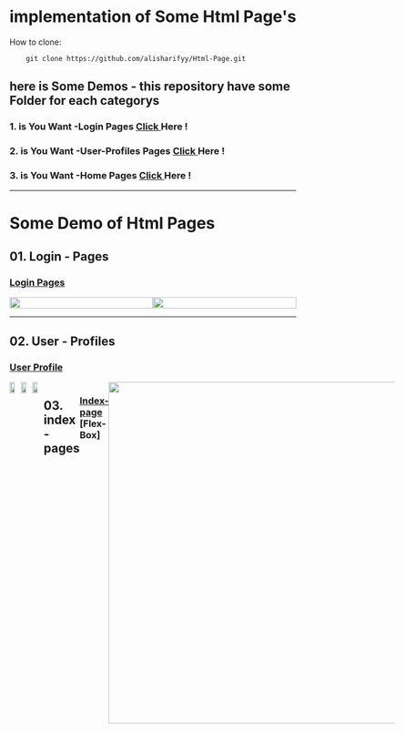 # implementation of Some Html Page's

How to clone:

        git clone https://github.com/alisharifyy/Html-Page.git
   
   
   
## here is Some Demos - this repository have some Folder for each categorys
### 1. is You Want -Login Pages <a href="https://github.com/alisharifyy/Html-Page/tree/main/Login-Pages" > Click </a> Here !
### 2. is You Want -User-Profiles Pages <a href="https://github.com/alisharifyy/Html-Page/tree/main/User-profiles" > Click </a> Here !
### 3. is You Want -Home Pages <a href="https://github.com/alisharifyy/Html-Page/tree/main/Indexs-pages" > Click </a> Here !


   ___
   
   
# Some Demo of Html Pages
   
   
## 01. Login - Pages
### <a href="https://github.com/alisharifyy/Html-Page/tree/main/Login-Pages" >Login Pages </a> 

<div style="display:flex;">
<img src="https://github.com/alisharifyy/Html-Page/blob/main/Login-Pages/01-Twitter-Login/img/twitter.png" width="100%">   
<img src="https://github.com/alisharifyy/Html-Page/blob/main/Login-Pages/02-login-Profile/img/login.png") width="100%">   

</div>

___
   
## 02. User - Profiles
### <a href="https://github.com/alisharifyy/Html-Page/tree/main/User-profiles" >User Profile </a> 
<div style="display:flex;">
<img src="https://github.com/alisharifyy/Html-Page/blob/main/User-profiles/02-User-Profile/Dark-Mode/img/demo.png" width="45%">   
<img src="https://github.com/alisharifyy/Html-Page/blob/main/User-profiles/02-User-Profile/light-Mode/img/demo.png") width="45%">     
<img src="https://github.com/alisharifyy/Html-Page/raw/main/User-profiles/03-User-Profile/img/demo.png") width="45%">  

___

## 03. index - pages
### <a href="https://github.com/alisharifyy/Html-Page/tree/main/Indexs-pages/01-Gym_page" >Index-page </a> [Flex-Box]
<img src="https://github.com/alisharifyy/Html-Page/blob/main/Indexs-pages/01-Gym_page/images/float.png" width="600px">

___




